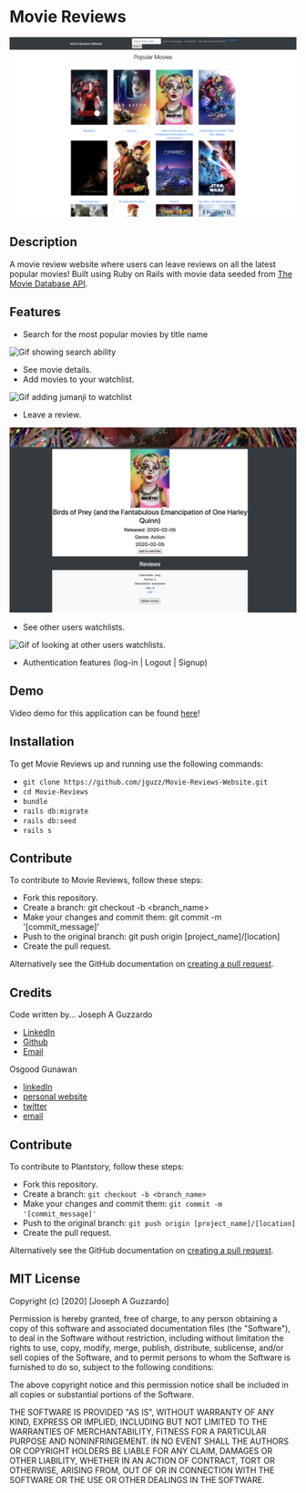 # Movie Reviews

![Movie Reviews Website Most Popular](./public/readme/PopularMovies.png)


## Description 
A movie review website where users can leave reviews on all the latest popular movies! Built using Ruby on Rails with movie data seeded from [The Movie Database API](https://developers.themoviedb.org/3/getting-started/introduction).

## Features
- Search for the most popular movies by title name

![Gif showing search ability](./public/readme/search.gif)

- See movie details.
- Add movies to your watchlist.

![Gif adding jumanji to watchlist](./public/readme/watchlist.gif)

- Leave a review.

![Photo of review](./public/readme/review.png)

- See other users watchlists.

![Gif of looking at other users watchlists.](./public/readme/otherUsers.gif)

- Authentication features (log-in | Logout | Signup)


## Demo 
Video demo for this application can be found [here](https://youtu.be/Vh9QM4H6Em0)!

## Installation 
To get Movie Reviews up and running use the following commands:
- `git clone https://github.com/jguzz/Movie-Reviews-Website.git`
- `cd Movie-Reviews`
- `bundle`
- `rails db:migrate`
- `rails db:seed`
- `rails s`

## Contribute 
To contribute to Movie Reviews, follow these steps:
- Fork this repository.
- Create a branch: git checkout -b <branch_name>
- Make your changes and commit them: git commit -m '[commit_message]'
- Push to the original branch: git push origin [project_name]/[location]
- Create the pull request.

Alternatively see the GitHub documentation on [creating a pull request](https://help.github.com/en/github/collaborating-with-issues-and-pull-requests/creating-a-pull-request).

## Credits
Code written by...
Joseph A Guzzardo 
- [LinkedIn](https://www.linkedin.com/in/joseph-a-guzzardo/)
- [Github](https://github.com/jguzz)
- [Email](https://mail.google.com/mail/u/0/?view=cm&fs=1&tf=1&source=mailto&to=joseph.a.guzzardo@gmail.com)

Osgood Gunawan
- [linkedIn](https://www.linkedin.com/in/osgood-gunawan-973a5993/)
- [personal website](https://www.osgoodgunawan.me/)
- [twitter](https://twitter.com/osgoodgunawan)
- [email](https://mail.google.com/mail/u/0/?view=cm&fs=1&tf=1&source=mailto&to=osgoodgunawan@hotmail.com)


## Contribute 
To contribute to Plantstory, follow these steps:
- Fork this repository.
- Create a branch: `git checkout -b <branch_name>`
- Make your changes and commit them: `git commit -m '[commit_message]'`
- Push to the original branch: `git push origin [project_name]/[location]`
- Create the pull request.

Alternatively see the GitHub documentation on [creating a pull request](https://help.github.com/en/github/collaborating-with-issues-and-pull-requests/creating-a-pull-request).

## MIT License

Copyright (c) [2020] [Joseph A Guzzardo]

Permission is hereby granted, free of charge, to any person obtaining a copy
of this software and associated documentation files (the "Software"), to deal
in the Software without restriction, including without limitation the rights
to use, copy, modify, merge, publish, distribute, sublicense, and/or sell
copies of the Software, and to permit persons to whom the Software is
furnished to do so, subject to the following conditions:

The above copyright notice and this permission notice shall be included in all
copies or substantial portions of the Software.

THE SOFTWARE IS PROVIDED "AS IS", WITHOUT WARRANTY OF ANY KIND, EXPRESS OR
IMPLIED, INCLUDING BUT NOT LIMITED TO THE WARRANTIES OF MERCHANTABILITY,
FITNESS FOR A PARTICULAR PURPOSE AND NONINFRINGEMENT. IN NO EVENT SHALL THE
AUTHORS OR COPYRIGHT HOLDERS BE LIABLE FOR ANY CLAIM, DAMAGES OR OTHER
LIABILITY, WHETHER IN AN ACTION OF CONTRACT, TORT OR OTHERWISE, ARISING FROM,
OUT OF OR IN CONNECTION WITH THE SOFTWARE OR THE USE OR OTHER DEALINGS IN THE
SOFTWARE.
